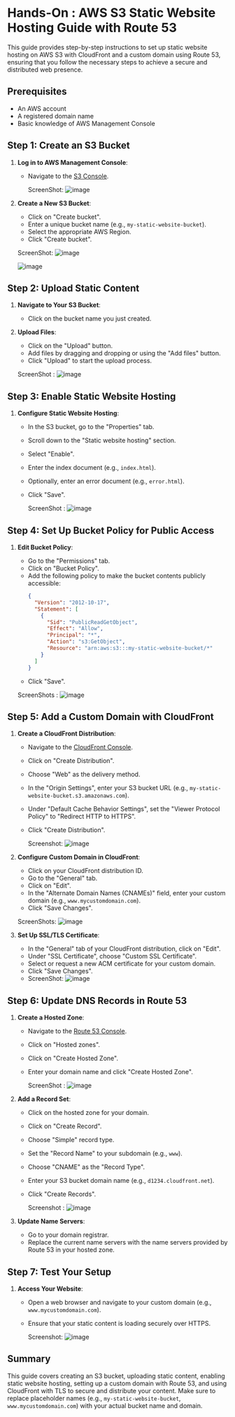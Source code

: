 # Hands-On : AWS S3 Static Website Hosting Guide with Route 53

This guide provides step-by-step instructions to set up static website hosting on AWS S3 with CloudFront and a custom domain using Route 53, ensuring that you follow the necessary steps to achieve a secure and distributed web presence.

## Prerequisites
- An AWS account
- A registered domain name
- Basic knowledge of AWS Management Console

## Step 1: Create an S3 Bucket

1. **Log in to AWS Management Console**:
   - Navigate to the [S3 Console](https://console.aws.amazon.com/s3/).

     ScreenShot:
     ![image](https://github.com/AmalSunny992/handson-s3-static-website-hosting/assets/169422802/913a78a1-e1a8-42de-bafb-a1c274153365)


2. **Create a New S3 Bucket**:
   - Click on "Create bucket".
   - Enter a unique bucket name (e.g., `my-static-website-bucket`).
   - Select the appropriate AWS Region.
   - Click "Create bucket".

   ScreenShot:
   ![image](https://github.com/AmalSunny992/handson-s3-static-website-hosting/assets/169422802/6f72094b-8a6d-4eb2-82c4-cb09770beb70)

   ![image](https://github.com/AmalSunny992/handson-s3-static-website-hosting/assets/169422802/373e5fa7-dcd0-430c-a9c4-9eb660586282)


   
## Step 2: Upload Static Content

1. **Navigate to Your S3 Bucket**:
   - Click on the bucket name you just created.

2. **Upload Files**:
   - Click on the "Upload" button.
   - Add files by dragging and dropping or using the "Add files" button.
   - Click "Upload" to start the upload process.

   ScreenShot :
   ![image](https://github.com/AmalSunny992/handson-s3-static-website-hosting/assets/169422802/f2ed8210-793e-4830-a818-cdf3555b819f)


## Step 3: Enable Static Website Hosting

1. **Configure Static Website Hosting**:
   - In the S3 bucket, go to the "Properties" tab.
   - Scroll down to the "Static website hosting" section.
   - Select "Enable".
   - Enter the index document (e.g., `index.html`).
   - Optionally, enter an error document (e.g., `error.html`).
   - Click "Save".
  
     ScreenShot :
     ![image](https://github.com/AmalSunny992/handson-s3-static-website-hosting/assets/169422802/a09d3d16-b602-42f4-b0ee-a8fd13b7f265)


## Step 4: Set Up Bucket Policy for Public Access

1. **Edit Bucket Policy**:
   - Go to the "Permissions" tab.
   - Click on "Bucket Policy".
   - Add the following policy to make the bucket contents publicly accessible:
     ```json
     {
       "Version": "2012-10-17",
       "Statement": [
         {
           "Sid": "PublicReadGetObject",
           "Effect": "Allow",
           "Principal": "*",
           "Action": "s3:GetObject",
           "Resource": "arn:aws:s3:::my-static-website-bucket/*"
         }
       ]
     }
     ```
   - Click "Save".
   
   ScreenShots :
   ![image](https://github.com/AmalSunny992/handson-s3-static-website-hosting/assets/169422802/cbdf6ec2-4c07-4b4a-a05f-f7e0281e7676)

## Step 5: Add a Custom Domain with CloudFront

1. **Create a CloudFront Distribution**:
   - Navigate to the [CloudFront Console](https://console.aws.amazon.com/cloudfront/).
   - Click on "Create Distribution".
   - Choose "Web" as the delivery method.
   - In the "Origin Settings", enter your S3 bucket URL (e.g., `my-static-website-bucket.s3.amazonaws.com`).
   - Under "Default Cache Behavior Settings", set the "Viewer Protocol Policy" to "Redirect HTTP to HTTPS".
   - Click "Create Distribution".

     Screenshot:
     ![image](https://github.com/AmalSunny992/handson-s3-static-website-hosting/assets/169422802/bcda40d3-2552-4d95-a4b5-a0a044c4df28)
 

2. **Configure Custom Domain in CloudFront**:
   - Click on your CloudFront distribution ID.
   - Go to the "General" tab.
   - Click on "Edit".
   - In the "Alternate Domain Names (CNAMEs)" field, enter your custom domain (e.g., `www.mycustomdomain.com`).
   - Click "Save Changes".
   
   ScreenShots:
   ![image](https://github.com/AmalSunny992/handson-s3-static-website-hosting/assets/169422802/741673b2-2e9e-48d3-a978-c0ec92a08f75)


3. **Set Up SSL/TLS Certificate**:
   - In the "General" tab of your CloudFront distribution, click on "Edit".
   - Under "SSL Certificate", choose "Custom SSL Certificate".
   - Select or request a new ACM certificate for your custom domain.
   - Click "Save Changes".
   - 
     ScreenShot:
     ![image](https://github.com/AmalSunny992/handson-s3-static-website-hosting/assets/169422802/78e357bb-8d2d-45d7-8544-3c6c2cb8861b)


## Step 6: Update DNS Records in Route 53

1. **Create a Hosted Zone**:
   - Navigate to the [Route 53 Console](https://console.aws.amazon.com/route53/).
   - Click on "Hosted zones".
   - Click on "Create Hosted Zone".
   - Enter your domain name and click "Create Hosted Zone".

     ScreenShot :
     ![image](https://github.com/AmalSunny992/handson-s3-static-website-hosting/assets/169422802/e0e8a025-1537-4d35-8726-f0618790552e)


2. **Add a Record Set**:
   - Click on the hosted zone for your domain.
   - Click on "Create Record".
   - Choose "Simple" record type.
   - Set the "Record Name" to your subdomain (e.g., `www`).
   - Choose "CNAME" as the "Record Type".
   - Enter your S3 bucket domain name (e.g., `d1234.cloudfront.net`).
   - Click "Create Records".

     Screenshot :
     ![image](https://github.com/AmalSunny992/handson-s3-static-website-hosting/assets/169422802/69744ca0-8581-4e62-8c60-84b264c94b60)

3. **Update Name Servers**:
   - Go to your domain registrar.
   - Replace the current name servers with the name servers provided by Route 53 in your hosted zone.


## Step 7: Test Your Setup

1. **Access Your Website**:
   - Open a web browser and navigate to your custom domain (e.g., `www.mycustomdomain.com`).
   - Ensure that your static content is loading securely over HTTPS.

     Screenshot:
     ![image](https://github.com/AmalSunny992/handson-s3-static-website-hosting/assets/169422802/97e65db9-1c54-4d07-bb9a-50d4af5273de)


## Summary

This guide covers creating an S3 bucket, uploading static content, enabling static website hosting, setting up a custom domain with Route 53, and using CloudFront with TLS to secure and distribute your content. Make sure to replace placeholder names (e.g., `my-static-website-bucket`, `www.mycustomdomain.com`) with your actual bucket name and domain.
